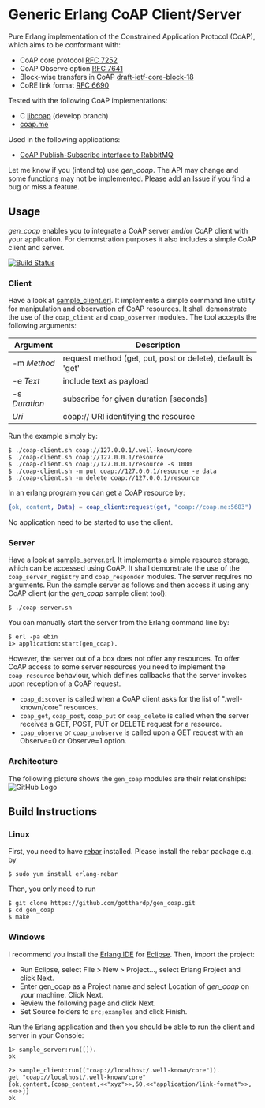 # Generic Erlang CoAP Client/Server

Pure Erlang implementation of the Constrained Application Protocol (CoAP),
which aims to be conformant with:
 - CoAP core protocol [RFC 7252](https://tools.ietf.org/rfc/rfc7252.txt)
 - CoAP Observe option [RFC 7641](https://tools.ietf.org/rfc/rfc7641.txt)
 - Block-wise transfers in CoAP [draft-ietf-core-block-18](https://tools.ietf.org/id/draft-ietf-core-block-18.txt)
 - CoRE link format [RFC 6690](https://tools.ietf.org/rfc/rfc6690.txt)

Tested with the following CoAP implementations:
 - C [libcoap](https://www.libcoap.net/) (develop branch)
 - [coap.me](http://coap.me/)

Used in the following applications:
 - [CoAP Publish-Subscribe interface to RabbitMQ](https://github.com/gotthardp/rabbitmq-coap-pubsub)

Let me know if you (intend to) use *gen_coap*. The API may change and some
functions may not be implemented. Please
[add an Issue](https://github.com/gotthardp/gen_coap/issues/new)
if you find a bug or miss a feature.


## Usage
*gen_coap* enables you to integrate a CoAP server and/or CoAP client with
your application. For demonstration purposes it also includes a simple CoAP
client and server.

[![Build Status](https://travis-ci.org/gotthardp/gen_coap.svg?branch=master)](https://travis-ci.org/gotthardp/gen_coap)

### Client
Have a look at [sample_client.erl](examples/sample_client.erl). It implements a simple
command line utility for manipulation and observation of CoAP resources. It
shall demonstrate the use of the `coap_client` and `coap_observer` modules.
The tool accepts the following arguments:

 Argument      | Description
---------------|---------------
 -m *Method*   | request method (get, put, post or delete), default is 'get'
 -e *Text*     | include text as payload
 -s *Duration* | subscribe for given duration [seconds]
 *Uri*         | coap:// URI identifying the resource

Run the example simply by:

    $ ./coap-client.sh coap://127.0.0.1/.well-known/core
    $ ./coap-client.sh coap://127.0.0.1/resource
    $ ./coap-client.sh coap://127.0.0.1/resource -s 1000
    $ ./coap-client.sh -m put coap://127.0.0.1/resource -e data
    $ ./coap-client.sh -m delete coap://127.0.0.1/resource

In an erlang program you can get a CoAP resource by:
```erlang
{ok, content, Data} = coap_client:request(get, "coap://coap.me:5683")
```
No application need to be started to use the client.

### Server
Have a look at [sample_server.erl](examples/sample_server.erl). It implements a simple
resource storage, which can be accessed using CoAP. It shall demonstrate the
use of the `coap_server_registry` and `coap_responder` modules. The server
requires no arguments. Run the sample server as follows and then access
it using any CoAP client (or the *gen_coap* sample client tool):

    $ ./coap-server.sh

You can manually start the server from the Erlang command line by:

    $ erl -pa ebin
    1> application:start(gen_coap).

However, the server out of a box does not offer any resources. To offer CoAP access
to some server resources you need to implement the `coap_resource` behaviour,
which defines callbacks that the server invokes upon reception of a CoAP request.
 - `coap_discover` is called when a CoAP client asks for the list of
   ".well-known/core" resources.
 - `coap_get`, `coap_post`, `coap_put` or `coap_delete` is called when the server
   receives a GET, POST, PUT or DELETE request for a resource.
 - `coap_observe` or `coap_unobserve` is called upon a GET request with an
   Observe=0 or Observe=1 option.

### Architecture

The following picture shows the `gen_coap` modules are their relationships:
![GitHub Logo](https://rawgit.com/gotthardp/gen_coap/master/doc/architecture.svg)

## Build Instructions

### Linux

First, you need to have [rebar](https://github.com/rebar/rebar) installed. Please
install the rebar package e.g. by

    $ sudo yum install erlang-rebar

Then, you only need to run

    $ git clone https://github.com/gotthardp/gen_coap.git
    $ cd gen_coap
    $ make

### Windows

I recommend you install the [Erlang IDE](http://erlide.org) for [Eclipse](https://www.eclipse.org).
Then, import the project:
 - Run Eclipse, select File > New > Project..., select Erlang Project and click Next.
 - Enter gen_coap as a Project name and select Location of *gen_coap* on your machine. Click Next.
 - Review the following page and click Next.
 - Set Source folders to `src;examples` and click Finish.

Run the Erlang application and then you should be able to run the client and server in your Console:

    1> sample_server:run([]).
    ok
    
    2> sample_client:run(["coap://localhost/.well-known/core"]).
    get "coap://localhost/.well-known/core"
    {ok,content,{coap_content,<<"xyz">>,60,<<"application/link-format">>,<<>>}}
    ok

